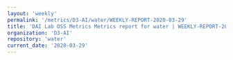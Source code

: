 ```yaml
---
layout: 'weekly'
permalink: '/metrics/D3-AI/water/WEEKLY-REPORT-2020-03-29'
title: 'DAI Lab OSS Metrics Metrics report for water | WEEKLY-REPORT-2020-03-29'
organization: 'D3-AI'
repository: 'water'
current_date: '2020-03-29'
---
```

